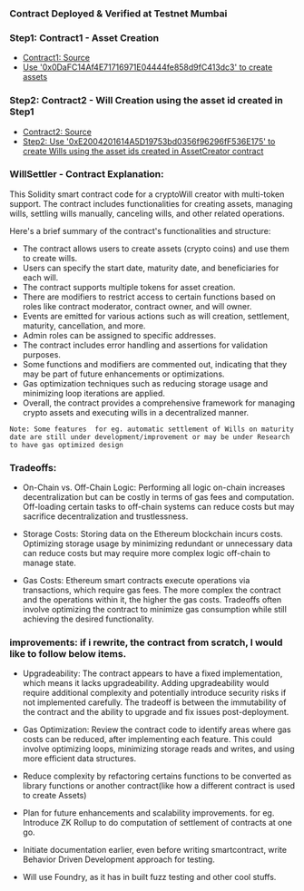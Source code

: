 ### Contract Deployed & Verified at Testnet Mumbai

### Step1: Contract1 - Asset Creation
- [Contract1: Source](https://github.com/BlockchainDeveloper009/defi_jul2_sol_hd_ts/blob/dev_NewWagmiIplementation/contracts/willSettler_withMultiToken_libraryMerge_2024jan28/AssetCreatorFactory_multiToken.sol)
- [ Use '0x0DaFC14Af4E71716971E04444fe858d9fC413dc3' to create assets](https://mumbai.polygonscan.com/address/0x0DaFC14Af4E71716971E04444fe858d9fC413dc3#code)

### Step2: Contract2 - Will Creation using the asset id created in Step1
- [Contract2: Source](https://github.com/BlockchainDeveloper009/defi_jul2_sol_hd_ts/blob/dev_NewWagmiIplementation/contracts/willSettler_withMultiToken_libraryMerge_2024jan28/WillsCreatorFactory_multiToken_AssetHandlingRemoved.sol)
- [Step2: Use '0xE2004201614A5D19753bd0356f96296fF536E175' to create Wills using the asset ids created in AssetCreator contract ](https://mumbai.polygonscan.com/address/0xE2004201614A5D19753bd0356f96296fF536E175#code)

### WillSettler - Contract Explanation:

This Solidity smart contract code for a cryptoWill creator with multi-token support. The contract includes functionalities for creating assets, managing wills, settling wills manually, canceling wills, and other related operations.

Here's a brief summary of the contract's functionalities and structure:

- The contract allows users to create assets (crypto coins) and use them to create wills.
- Users can specify the start date, maturity date, and beneficiaries for each will.
- The contract supports multiple tokens for asset creation.
- There are modifiers to restrict access to certain functions based on roles like 
   contract moderator,          contract owner, and will owner.
- Events are emitted for various actions such as will creation, settlement, maturity, cancellation, and more.
- Admin roles can be assigned to specific addresses.
- The contract includes error handling and assertions for validation purposes.
- Some functions and modifiers are commented out, indicating that they may be part of future enhancements     or  optimizations.
- Gas optimization techniques such as reducing storage usage and minimizing loop iterations are applied.
- Overall, the contract provides a comprehensive framework for managing crypto assets and executing wills in a decentralized manner.

```
Note: Some features  for eg. automatic settlement of Wills on maturity date are still under development/improvement or may be under Research to have gas optimized design

```

### Tradeoffs:
- On-Chain vs. Off-Chain Logic:   Performing all logic on-chain increases decentralization but can be costly in terms of gas fees and computation. Off-loading certain tasks to off-chain systems can reduce costs but may sacrifice decentralization and trustlessness.

- Storage Costs: Storing data on the Ethereum blockchain incurs costs. Optimizing storage usage by minimizing redundant or unnecessary data can reduce costs but may require more complex logic off-chain to manage state. 

- Gas Costs: Ethereum smart contracts execute operations via transactions, which require gas fees. The more complex the contract and the operations within it, the higher the gas costs. Tradeoffs often involve optimizing the contract to minimize gas consumption while still achieving the desired functionality.


### improvements: if i rewrite, the contract from scratch, I would like to follow below items.

- Upgradeability: The contract appears to have a fixed implementation, which means it lacks upgradeability. Adding upgradeability would require additional complexity and potentially introduce security risks if not implemented carefully. The tradeoff is between the immutability of the contract and the ability to upgrade and fix issues post-deployment.

- Gas Optimization: Review the contract code to identify areas where gas costs can be reduced, after implementing each feature. This could involve optimizing loops, minimizing storage reads and writes, and using more efficient data structures.

- Reduce complexity by refactoring certains functions to be converted as library functions or another contract(like how a different contract is used to create Assets)

- Plan for future enhancements and scalability improvements. for eg. Introduce ZK Rollup to do computation of settlement of contracts at one go.

- Initiate documentation earlier, even before writing smartcontract, write Behavior Driven Development approach for testing.

- Will use Foundry, as it has in built fuzz testing and other cool stuffs.


